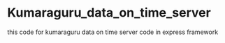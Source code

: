 # Kumaraguru_data_on_time_server
this code for kumaraguru data on time server code in express framework 
